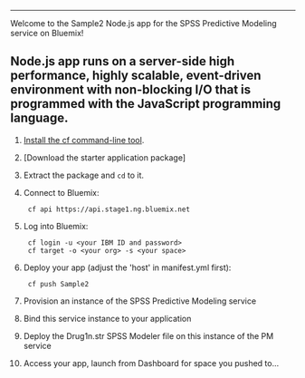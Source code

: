 --------------------------------------------
Welcome to the Sample2 Node.js app for the SPSS Predictive Modeling service on Bluemix!

Node.js app runs on a server-side high performance, highly scalable, event-driven environment with non-blocking I/O that is programmed with the JavaScript programming language.
--------------------------------------------

1. [Install the cf command-line tool](https://www.stage1.ng.bluemix.net/docs/#starters/BuildingWeb.html#install_cf).

2. [Download the starter application package]

3. Extract the package and `cd` to it.

4. Connect to Bluemix:

		cf api https://api.stage1.ng.bluemix.net

5. Log into Bluemix:

		cf login -u <your IBM ID and password>
		cf target -o <your org> -s <your space>

6. Deploy your app (adjust the 'host' in manifest.yml first):

		cf push Sample2

7. Provision an instance of the SPSS Predictive Modeling service

9. Bind this service instance to your application

10. Deploy the Drug1n.str SPSS Modeler file on this instance of the PM service

11. Access your app, launch from Dashboard for space you pushed to...